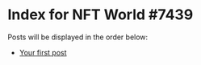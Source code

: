 # Index for NFT World #7439
Posts will be displayed in the order below:

- [Your first post](./001-first.md)

